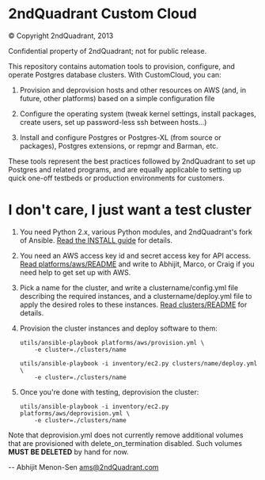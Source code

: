 2ndQuadrant Custom Cloud
========================

© Copyright 2ndQuadrant, 2013

Confidential property of 2ndQuadrant; not for public release.

This repository contains automation tools to provision, configure, and
operate Postgres database clusters. With CustomCloud, you can:

1. Provision and deprovision hosts and other resources on AWS (and, in
   future, other platforms) based on a simple configuration file

2. Configure the operating system (tweak kernel settings, install
   packages, create users, set up password-less ssh between hosts…)

3. Install and configure Postgres or Postgres-XL (from source or
   packages), Postgres extensions, or repmgr and Barman, etc.

These tools represent the best practices followed by 2ndQuadrant to set
up Postgres and related programs, and are equally applicable to setting
up quick one-off testbeds or production environments for customers.

I don't care, I just want a test cluster
========================================

1. You need Python 2.x, various Python modules, and 2ndQuadrant's fork
   of Ansible. [Read the INSTALL guide](INSTALL) for details.

2. You need an AWS access key id and secret access key for API access.
   [Read platforms/aws/README](platforms/aws/README) and write to
   Abhijit, Marco, or Craig if you need help to get set up with AWS.

3. Pick a name for the cluster, and write a clustername/config.yml file
   describing the required instances, and a clustername/deploy.yml file
   to apply the desired roles to these instances.
   [Read clusters/README](clusters/README) for details.
    
4. Provision the cluster instances and deploy software to them:

   ```
   utils/ansible-playbook platforms/aws/provision.yml \
       -e cluster=./clusters/name

   utils/ansible-playbook -i inventory/ec2.py clusters/name/deploy.yml \
       -e cluster=./clusters/name
   ```

5. Once you're done with testing, deprovision the cluster:

   ```
   utils/ansible-playbook -i inventory/ec2.py platforms/aws/deprovision.yml \
       -e cluster=./clusters/name
   ```

Note that deprovision.yml does not currently remove additional volumes
that are provisioned with delete_on_termination disabled. Such volumes
**MUST BE DELETED** by hand for now.

--
Abhijit Menon-Sen <ams@2ndQuadrant.com>
